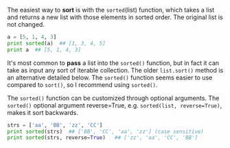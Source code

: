The easiest way to **sort** is with the `sorted`(list) function, which takes a list and returns a new list with those elements in sorted order. The original list is not changed.
    
```python    
a = [5, 1, 4, 3]
print sorted(a)  ## [1, 3, 4, 5]
print a  ## [5, 1, 4, 3]
```

It's most common to **pass** a list into the `sorted()` function, but in fact it can take as input any sort of iterable collection. The older `list.sort()` method is an alternative detailed below. The `sorted()` function seems easier to use compared to `sort()`, so I recommend using `sorted()`.

The `sorted()` function can be customized through optional arguments. The `sorted()` optional argument reverse=True, e.g. `sorted(list, reverse=True)`, makes it sort backwards.
    
```python    
strs = ['aa', 'BB', 'zz', 'CC']
print sorted(strs)  ## ['BB', 'CC', 'aa', 'zz'] (case sensitive)
print sorted(strs, reverse=True)   ## ['zz', 'aa', 'CC', 'BB']
```
